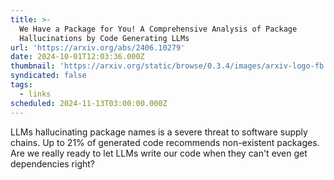 ```yaml
---
title: >-
  We Have a Package for You! A Comprehensive Analysis of Package
  Hallucinations by Code Generating LLMs
url: 'https://arxiv.org/abs/2406.10279'
date: 2024-10-01T12:03:36.000Z
thumbnail: 'https://arxiv.org/static/browse/0.3.4/images/arxiv-logo-fb.png'
syndicated: false
tags:
  - links
scheduled: 2024-11-13T03:00:00.000Z
---
```


LLMs hallucinating package names is a severe threat to software supply chains. Up to 21% of generated code recommends non-existent packages. Are we really ready to let LLMs write our code when they can't even get dependencies right?
